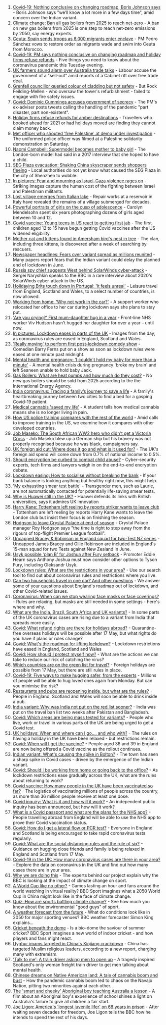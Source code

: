 1. [Covid-19: Nothing conclusive on changing roadmap, Boris Johnson says](https://www.bbc.co.uk/news/uk-57159286) - Boris Johnson says "we’ll know a lot more in a few days time", amid concern over the Indian variant.
2. [Climate change: Ban all gas boilers from 2025 to reach net-zero](https://www.bbc.co.uk/news/science-environment-57149059) - A ban on new gas boilers from 2025 is one step to reach net-zero emissions by 2050, say energy experts.
3. [Ceuta: Spain sends troops as 6,000 migrants enter enclave](https://www.bbc.co.uk/news/world-europe-57156320) - PM Pedro Sánchez vows to restore order as migrants wade and swim into Ceuta from Morocco.
4. [Covid-19: PM says nothing conclusive on changing roadmap and holiday firms refuse refunds](https://www.bbc.co.uk/news/uk-57162577) - Five things you need to know about the coronavirus pandemic this Tuesday evening.
5. [UK farmers sound alarm over Australia trade talks](https://www.bbc.co.uk/news/business-57157094) - Labour accuse the government of a "sell-out" amid reports of a Cabinet rift over free trade deal.
6. [Grenfell councillor queried colour of cladding but not safety](https://www.bbc.co.uk/news/uk-57160531) - But Rock Feilding-Mellen - who oversaw the tower's refurbishment - failed to engage with fire safety issues.
7. [Covid: Dominic Cummings accuses government of secrecy](https://www.bbc.co.uk/news/uk-politics-57160291) - The PM's ex-adviser posts tweets calling the handling of the pandemic "part disaster, part non-existent".
8. [Holiday firms refuse refunds for amber destinations](https://www.bbc.co.uk/news/business-your-money-57155554) - Travellers who booked ahead for 2021 or had holidays moved are finding they cannot claim money back.
9. [Met officer who shouted 'free Palestine' at demo under investigation](https://www.bbc.co.uk/news/uk-england-london-57159166) - The uniformed police officer was filmed at a Palestine solidarity demonstration on Saturday.
10. [Naomi Campbell: Supermodel becomes mother to baby girl](https://www.bbc.co.uk/news/uk-england-london-57148900) - The London-born model had said in a 2017 interview that she hoped to have a child.
11. [SEG Plaza evacuation: Shaking China skyscraper sends shoppers fleeing](https://www.bbc.co.uk/news/world-asia-china-57161083) - Local authorities do not yet know what caused the SEG Plaza in the city of Shenzhen to wobble.
12. [In pictures: Fear and mourning as Israel-Gaza violence rages on](https://www.bbc.co.uk/news/world-middle-east-57154557) - Striking images capture the human cost of the fighting between Israel and Palestinian militants.
13. [Lost village emerges from Italian lake](https://www.bbc.co.uk/news/world-europe-57156312) - Repair works at a reservoir in Italy have revealed the remains of a village submerged for decades.
14. [Powerful portraits of girls on the cusp of adolescence](https://www.bbc.co.uk/news/in-pictures-57062159) - Carolyn Mendelsohn spent six years photographing dozens of girls aged between 10 and 12.
15. [Covid vaccine: Young teens in US react to getting first jab](https://www.bbc.co.uk/news/world-us-canada-57147328) - The first children aged 12 to 15 have begun getting Covid vaccines after the US widened eligibility.
16. [Mother cat and kittens found in Amersham bird's nest in tree](https://www.bbc.co.uk/news/uk-england-beds-bucks-herts-57156565) - The clan, including three kittens, is discovered after a week of searching by rescuers.
17. [Newspaper headlines: Fears over variant spread as millions reunited](https://www.bbc.co.uk/news/blogs-the-papers-57152399) - Many papers report fears that the Indian variant could delay the planned end of lockdown in June.
18. [Russia spy chief suggests West behind SolarWinds cyber-attack](https://www.bbc.co.uk/news/world-europe-57144297) - Sergei Naryshkin speaks to the BBC in a rare interview about 2020's SolarWinds cyber-attack in the US.
19. [Holidaying Brits touch down in Portugal: 'It feels unreal'](https://www.bbc.co.uk/news/business-57150141) - Leisure travel from England, Scotland and Wales, to a select number of countries, is now allowed.
20. [Working from home: 'Why not work in the car?'](https://www.bbc.co.uk/news/uk-england-nottinghamshire-57105066) - A support worker who relocated her office to her car during lockdown says she plans to stay put.
21. ['Are you crying?' First mum-daughter hug in a year](https://www.bbc.co.uk/news/uk-57150385) - Front-line NHS worker Viv Hudson hasn't hugged her daughter for over a year – until now.
22. [In pictures: Lockdown eases in parts of the UK](https://www.bbc.co.uk/news/in-pictures-57141035) - Images from the day, as coronavirus rules are eased in England, Scotland and Wales.
23. ['Really moving' to perform first post-lockdown comedy show](https://www.bbc.co.uk/news/entertainment-arts-57142118) - Comedian Barry Ferns put on a show as soon as lockdown rules were eased at one minute past midnight.
24. [Mental health and pregnancy: 'I couldn't hold my baby for more than a minute'](https://www.bbc.co.uk/news/disability-57107048) - A mental health crisis during pregnancy 'broke my brain' and left Seaneen unable to hold baby Jack.
25. [Gas Boilers: What are heat pumps and how much do they cost?](https://www.bbc.co.uk/news/science-environment-57159056) - No new gas boilers should be sold from 2025 according to the the International Energy Agency.
26. [India coronavirus: Tracing a family’s journey to save a life](https://www.bbc.co.uk/news/world-asia-india-57111161) - A family's heartbreaking journey between two cities to find a bed for a gasping Covid-19 patient.
27. [Medical cannabis 'saved my life'](https://www.bbc.co.uk/news/health-57098858) - A student tells how medical cannabis means she is no longer living in pain.
28. [How US police training compares with the rest of the world](https://www.bbc.co.uk/news/world-us-canada-56834733) - Amid calls to improve training in the US, we examine how it compares with other developed countries.
29. [Job Maseko: The South African WW2 hero who didn't get a Victoria Cross](https://www.bbc.co.uk/news/world-africa-57145242) - Job Maseko blew up a German ship but his bravery was not properly recognised because he was black, campaigners say.
30. [UK foreign aid cut: Where does it go and what is it used for?](https://www.bbc.co.uk/news/newsbeat-39653421) - The UK's foreign aid spend will come down from 0.7% of national income to 0.5%.
31. [Should encryption be curbed to combat child abuse?](https://www.bbc.co.uk/news/business-57050689) - Cyber-security experts, tech firms and lawyers weigh in on the end-to-end encryption debate.
32. [Lockdown easing: How to socialise without breaking the bank](https://www.bbc.co.uk/news/newsbeat-57117336) - If your bank balance is looking anything but healthy right now, this might help.
33. ['My exhausting smear test battle'](https://www.bbc.co.uk/news/health-56942480) - Transgender men, such as Laurie, are not automatically contacted for potentially life-saving smear tests.
34. [Why is Huawei still in the UK?](https://www.bbc.co.uk/news/technology-57146140) - Huawei defends its links with British universities, says it admires UK innovation
35. [Harry Kane: Tottenham left reeling by reports striker wants to leave club](https://www.bbc.co.uk/sport/football/57154386) - Tottenham are left reeling by reports Harry Kane wants to leave the London club but insist their focus is on finishing the season.
36. [Hodgson to leave Crystal Palace at end of season](https://www.bbc.co.uk/sport/football/57155593) - Crystal Palace manager Roy Hodgson says "the time is right to step away from the rigours of top-flight Premier League football".
37. [Uncapped Bracey & Robinson in England squad for two-Test NZ series](https://www.bbc.co.uk/sport/cricket/57156635) - Uncapped James Bracey and Ollie Robinson are included in England's 15-man squad for two Tests against New Zealand in June.
38. [Usyk possible 'plan B' for Joshua after Fury setback](https://www.bbc.co.uk/sport/boxing/57160833) - Promoter Eddie Hearn says Anthony Joshua must now consider other options to Tyson Fury, including Oleksandr Usyk.
39. [Lockdown rules: What are the restrictions in your area?](https://www.bbc.co.uk/news/uk-54373904) - Use our search tool to find out about coronavirus rules and restrictions where you live.
40. [Can two households travel in one car? And other questions](https://www.bbc.co.uk/news/world-asia-china-51176409) - We answer some of your questions about England's roadmap out of lockdown, and other Covid-related issues.
41. [Coronavirus: When can we stop wearing face masks or face coverings?](https://www.bbc.co.uk/news/health-51205344) - Rules are relaxing, but masks are still needed in some settings - here's where and why.
42. [What are the India, Brazil, South Africa and UK variants?](https://www.bbc.co.uk/news/health-55659820) - In some parts of the UK coronavirus cases are rising due to a variant from India that spreads more easily.
43. [Covid: What refund rights are there for holidays abroad?](https://www.bbc.co.uk/news/business-51615412) - Quarantine-free overseas holidays will be possible after 17 May, but what rights do you have if plans or rules change?
44. [Covid: What's the roadmap for lifting lockdown?](https://www.bbc.co.uk/news/explainers-52530518) - Lockdown restrictions have eased in England, Scotland and Wales
45. [Covid: How should I protect myself now?](https://www.bbc.co.uk/news/health-57087517) - What are the actions we can take to reduce our risk of catching the virus?
46. [Which countries are on the green list for travel?](https://www.bbc.co.uk/news/explainers-52544307) - Foreign holidays are possible from 17 May, but there are still rules in place.
47. [Covid-19: Five ways to make hugging safer, from the experts](https://www.bbc.co.uk/news/uk-57083571) - Millions of people will be able to hug loved ones again from Monday. But can you minimise the risk?
48. [Restaurants and pubs are reopening inside, but what are the rules?](https://www.bbc.co.uk/news/business-52977388) - People in England, Scotland and Wales will soon be able to drink inside a pub.
49. [India variant: Why was India not put on the red list sooner?](https://www.bbc.co.uk/news/56801288) - India was put on the travel ban list two weeks after Pakistan and Bangladesh.
50. [Covid: Which areas are being mass tested for variants?](https://www.bbc.co.uk/news/explainers-54872039) - People who live, work or travel in various parts of the UK are being urged to get a Covid test.
51. [UK holidays: When and where can I go.... and who with?](https://www.bbc.co.uk/news/explainers-52646738) - The rules on having a holiday in the UK have been relaxed - but restrictions remain.
52. [Covid: When will I get the vaccine?](https://www.bbc.co.uk/news/health-55045639) - People aged 38 and 39 in England are now being offered a Covid vaccine as the rollout continues.
53. [Indian variant: What's causing the spike in Bolton?](https://www.bbc.co.uk/news/health-57094274) - The town has seen a sharp spike in Covid cases - driven by the emergence of the Indian variant.
54. [Covid: Should I be working from home or going back to the office?](https://www.bbc.co.uk/news/business-52567567) - As lockdown restrictions ease gradually across the UK, what are the rules about returning to work?
55. [Covid vaccine: How many people in the UK have been vaccinated so far?](https://www.bbc.co.uk/news/health-55274833) - The logistics of vaccinating millions of people across the country, as more than 36 million people receive at least one dose.
56. [Covid inquiry: What is it and how will it work?](https://www.bbc.co.uk/news/explainers-57085964) - An independent public inquiry has been announced, but how will it work?
57. [What is a Covid passport and what are the plans for the NHS app?](https://www.bbc.co.uk/news/explainers-55718553) - People travelling abroad from England will be able to use the NHS app to prove their Covid vaccination status.
58. [Covid: How do I get a lateral flow or PCR test?](https://www.bbc.co.uk/news/health-51943612) - Everyone in England and Scotland is being encouraged to take rapid coronavirus tests regularly.
59. [Covid: What are the social distancing rules and the rule of six?](https://www.bbc.co.uk/news/uk-51506729) - Guidance on hugging close friends and family is being relaxed in England and Scotland from 17 May.
60. [Covid-19 in the UK: How many coronavirus cases are there in your area?](https://www.bbc.co.uk/news/uk-51768274) - Explore the data on coronavirus in the UK and find out how many cases there are in your area.
61. [Why we are doing this](https://www.bbc.co.uk/sport/56972366) - The experts behind our project explain why the BBC is looking at the impact of climate change on sport.
62. [A World Cup like no other?](https://www.bbc.co.uk/sport/56972365) - Games lasting an hour and fans around the world watching in virtual reality? BBC Sport imagines what a 2050 World Cup in China might look like in the face of climate change.
63. [Quiz: How are sports battling climate change?](https://www.bbc.co.uk/sport/57068988) - See how much you know about the environmental "good guys" of sport.
64. [A weather forecast from the future](https://www.bbc.co.uk/sport/56972367) - What do conditions look like in 2050 for major sporting venues? BBC weather forecaster Simon King explains...
65. [Cricket beneath the dome](https://www.bbc.co.uk/sport/56972368) - Is a bio-dome the saviour of summer cricket? BBC Sport imagines a new world of indoor cricket - and how players and fans might react.
66. [Uyghur imams targeted in China's Xinjiang crackdown](https://www.bbc.co.uk/news/world-asia-china-56986057) - China has targeted Muslim religious leaders, according to a new report, charging many with extremism.
67. ['Talk to me': A train driver asking men to open up](https://www.bbc.co.uk/news/stories-57060971) - A tragedy inspired Scotland's only woman freight train driver to get men talking about mental health.
68. [Chinese dreams on Native American land: A tale of cannabis boom and bust](https://www.bbc.co.uk/news/world-us-canada-56835897) - How the pandemic cannabis boom led to chaos on the Navajo Nation, pitting two minorities against each other.
69. [The 'smart and cheeky' Aboriginal boy teaching Australia a lesson](https://www.bbc.co.uk/news/stories-56544429) - A film about an Aboriginal boy's experience of school shines a light on Australia's failure to give all children a fair start.
70. [Joe Ligon: America's 'longest juvenile lifer' on 68 years in prison](https://www.bbc.co.uk/news/world-us-canada-57022924) - After waiting seven decades for freedom, Joe Ligon tells the BBC how he intends to spend the rest of his days.
